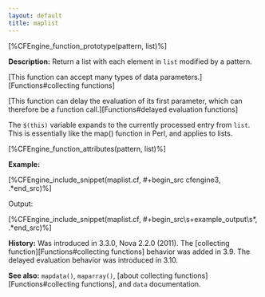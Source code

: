 ```yaml
---
layout: default
title: maplist
---
```


[%CFEngine_function_prototype(pattern, list)%]

**Description:** Return a list with each element in `list` modified by a
pattern.

[This function can accept many types of data parameters.][Functions#collecting functions]

[This function can delay the evaluation of its first parameter, which can therefore be a function call.][Functions#delayed evaluation functions]

The `$(this)` variable expands to the currently processed entry from `list`.
This is essentially like the map() function in Perl, and applies to
lists.

[%CFEngine_function_attributes(pattern, list)%]

**Example:**

[%CFEngine_include_snippet(maplist.cf, #\+begin_src cfengine3, .*end_src)%]

Output:

[%CFEngine_include_snippet(maplist.cf, #\+begin_src\s+example_output\s*, .*end_src)%]

**History:** Was introduced in 3.3.0, Nova 2.2.0 (2011). The [collecting function][Functions#collecting functions] behavior was added in 3.9. The delayed evaluation behavior was introduced in 3.10.

**See also:** `mapdata()`, `maparray()`, [about collecting functions][Functions#collecting functions], and `data` documentation.
